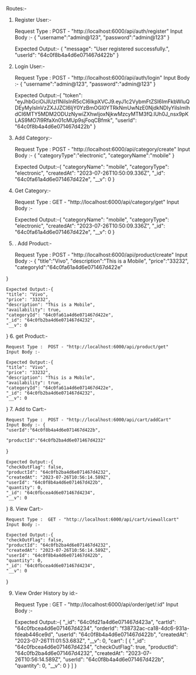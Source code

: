 Routes:- 


1. Register User:- 

    Request Type :  POST - "http://localhost:6000/api/auth/register" 
    Input Body :- {
        "username":"admin@123",
        "password":"admin@123" 
    } 

    Expected Output:- {
        "message": "User registered successfully.",
        "userId": "64c0f8b4a4d6e071467d422b"
        }

2. Login User:- 

    Request Type :  POST - "http://localhost:6000/api/auth/login" 
    Input Body :- {
        "username":"admin@123",
        "password":"admin@123" 
    } 

    Expected Output:-{
    "token": "eyJhbGciOiJIUzI1NiIsInR5cCI6IkpXVCJ9.eyJ1c2VybmFtZSI6ImFkbWluQDEyMyIsInVzZXJJZCI6IjY0YzBmOGI0YTRkNmUwNzE0NjdkNDIyYiIsImlhdCI6MTY5MDM2ODUzNywiZXhwIjoxNjkwMzcyMTM3fQ.IUh0J_nsx9pKLAS9MO7l9RfaXn01cMUp9sjFoqCBfmk",
    "userId": "64c0f8b4a4d6e071467d422b"
}


3. Add Category:- 

    Request Type :  POST - "http://localhost:6000/api/category/create" 
    Input Body :- {
    "categoryType":"electronic",
    "categoryName":"mobile"
}

    Expected Output:-{
    "categoryName": "mobile",
    "categoryType": "electronic",
    "createdAt": "2023-07-26T10:50:09.336Z",
    "_id": "64c0fa61a4d6e071467d422e",
    "__v": 0
}

4. Get Category:- 

    Request Type :  GET - "http://localhost:6000/api/category/get" 
    Input Body :- 

    Expected Output:-{
    "categoryName": "mobile",
    "categoryType": "electronic",
    "createdAt": "2023-07-26T10:50:09.336Z",
    "_id": "64c0fa61a4d6e071467d422e",
    "__v": 0
}
5. . Add Product:- 

    Request Type :  POST - "http://localhost:6000/api/product/create" 
    Input Body :- {
    "title":"Vivo",
    "description":"This is a Mobile",
    "price":"33232",
    "categoryId":"64c0fa61a4d6e071467d422e"
    
}

    Expected Output:-{
    "title": "Vivo",
    "price": "33232",
    "description": "This is a Mobile",
    "availability": true,
    "categoryId": "64c0fa61a4d6e071467d422e",
    "_id": "64c0fb2ba4d6e071467d4232",
    "__v": 0
}
6. get Product:- 

    Request Type :  POST - "http://localhost:6000/api/product/get" 
    Input Body :- 

    Expected Output:-{
    "title": "Vivo",
    "price": "33232",
    "description": "This is a Mobile",
    "availability": true,
    "categoryId": "64c0fa61a4d6e071467d422e",
    "_id": "64c0fb2ba4d6e071467d4232",
    "__v": 0
}
7. Add to Cart:- 

    Request Type :  POST - "http://localhost:6000/api/cart/addCart" 
    Input Body :- {
    "userId":"64c0f8b4a4d6e071467d422b",

    "productId":"64c0fb2ba4d6e071467d4232"
}

    Expected Output:-{
    "checkOutFlag": false,
    "productId": "64c0fb2ba4d6e071467d4232",
    "createdAt": "2023-07-26T10:56:14.589Z",
    "userId": "64c0f8b4a4d6e071467d422b",
    "quantity": 0,
    "_id": "64c0fbcea4d6e071467d4234",
    "__v": 0
}
8. View Cart:- 

    Request Type :  GET - "http://localhost:6000/api/cart/viewallcart" 
    Input Body :- 

    Expected Output:-{
    "checkOutFlag": false,
    "productId": "64c0fb2ba4d6e071467d4232",
    "createdAt": "2023-07-26T10:56:14.589Z",
    "userId": "64c0f8b4a4d6e071467d422b",
    "quantity": 0,
    "_id": "64c0fbcea4d6e071467d4234",
    "__v": 0
}

9. View Order History by id:- 

    Request Type :  GET - "http://localhost:6000/api/order/get/:id" 
    Input Body :- 

    Expected Output:-{
    "_id": "64c0fd21a4d6e071467d423a",
    "cartId": "64c0fbcea4d6e071467d4234",
    "orderId": "f38732ac-ca18-4dc6-931a-fdeab446ce9d",
    "userId": "64c0f8b4a4d6e071467d422b",
    "createdAt": "2023-07-26T11:01:53.683Z",
    "__v": 0,
    "cart": [
        {
            "_id": "64c0fbcea4d6e071467d4234",
            "checkOutFlag": true,
            "productId": "64c0fb2ba4d6e071467d4232",
            "createdAt": "2023-07-26T10:56:14.589Z",
            "userId": "64c0f8b4a4d6e071467d422b",
            "quantity": 0,
            "__v": 0
        }
    ]
}